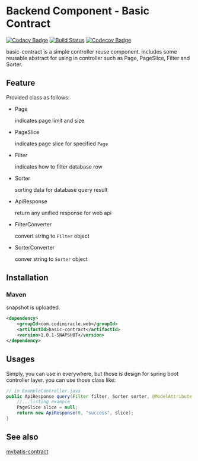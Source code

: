 # Backend Component - Basic Contract

[![Codacy Badge](https://api.codacy.com/project/badge/Grade/ec0be628558f452baa30086fc5553c64)](https://app.codacy.com/manual/codimiracle/basic-contract?utm_source=github.com&utm_medium=referral&utm_content=codimiracle/basic-contract&utm_campaign=Badge_Grade_Dashboard)
[![Build Status](https://travis-ci.org/codimiracle/basic-contract.svg?branch=master)](https://travis-ci.org/codimiracle/basic-contract)
[![Codecov Badge](https://codecov.io/gh/codimiracle/basic-contract/badge.svg)](https://codecov.io/gh/codimiracle/basic-contract)
	
basic-contract is a simple controller reuse component.
includes some reusable abstract for using in controller such as Page, PageSlice, Filter and Sorter.

## Feature
Provided class as follows:
  * Page
        
       indicates page limit and size
  * PageSlice
       
       indicates page slice for specified `Page`
  * Filter
       
       indicates how to filter database row
       
  * Sorter
        
       sorting data for database query result
  * ApiResponse
  
       return any unified response for web api
  * FilterConverter
  
       convert string to `Filter` object
  * SorterConverter
  
       conver string to `Sorter` object 
 
## Installation
### Maven
snapshot is uploaded.
```xml
<dependency>
    <groupId>com.codimiracle.web</groupId>
    <artifactId>basic-contract</artifactId>
    <version>1.0.1-SNAPSHOT</version>
</dependency>
```
## Usages
Simply, you can use in everywhere, but those is design for spring boot controller layer. you can use those class like:
```java
// in ExampleController.java
public ApiResponse query(Filter filter, Sorter sorter, @ModelAttribute Page page) {
    //...listing example
    PageSlice slice = null; 
    return new ApiResponse(0, "success", slice);
}
```
## See also
[mybatis-contract](https://github.com/codimiracle/mybatis-contract)
